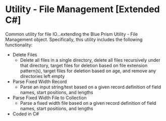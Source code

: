 # Utility - File Management [Extended C#]
Common utility for file IO...extending the Blue Prism Utility - File Management object. Specifically, this utility includes the following functionality:

* Delete Files
  * Delete all files in a single directory, delete all files recursively under that directory, target files for deletion based on file extension pattern(s), target files for deletion based on age, and remove any directories left empty 
* Parse Fixed Width Record
  * Parse an input string/text based on a given record definition of field names, start positions, and lengths
* Parse Fixed Width File to Collection
  * Parse a fixed width file based on a given record definition of field names, start positions, and lengths
* Coded in C#
